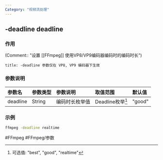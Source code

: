 ```yaml
---
Category: "视频流处理"
---
```


## -deadline deadline

### 作用
(Comment:: "设置 [[FFmpeg]] 使用VP8/VP9编码器编码时的编码时长")

```ad-info
title: -deadline 参数仅在 VP8, VP9 编码器下生效
```

### 参数说明
|参数名|参数类型|参数说明|取值范围|默认值|
|:-|:-|:-|:-|:-|
|deadline|String|编码时长枚举值|Deadline枚举[^Deadline枚举]|"good"|

### 示例
```bash
ffmpeg -deadline realtime
```

#FFmpeg #FFmpeg/参数

[^Deadline枚举]: 可选值: "best", "good", "realtime"